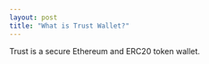 ```yaml
---
layout: post
title: "What is Trust Wallet?"
---
```


Trust is a secure Ethereum and ERC20 token wallet.